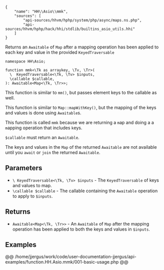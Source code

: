 ``` yamlmeta
{
    "name": "HH\\Asio\\mmk",
    "sources": [
        "api-sources/hhvm/hphp/system/php/async/maps.ns.php",
        "api-sources/hhvm/hphp/hack/hhi/stdlib/builtins_asio_utils.hhi"
    ]
}
```




Returns an ` Awaitable ` of `` Map `` after a mapping operation has been
applied to each key and value in the provided ``` KeyedTraversable ```




``` Hack
namespace HH\Asio;

function mmk<\Tk as arraykey, \Tv, \Tr>(
  \  KeyedTraversable<\Tk, \Tv> $inputs,
  \callable $callable,
): Awaitable<Map<\Tk, \Tr>>;
```




This function is similar to ` mm() `, but passes element keys to the callable
as well.




This function is similar to ` Map::mapWithKey() `, but the mapping of the keys
and values is done using `` Awaitable ``s.




This function is called ` mmk ` because we are returning a `` m ``ap and doing a
a ``` m ```apping operation that includes ```` k ````eys.




` $callable ` must return an `` Awaitable ``.




The keys and values in the ` Map ` of the returned `` Awaitable `` are not
available until you ``` await ``` or ```` join ```` the returned ````` Awaitable `````.




## Parameters




+ ` \ KeyedTraversable<\Tk, \Tv> $inputs ` - The `` KeyedTraversable `` of keys and values to map.
+ ` \callable $callable ` - The callable containing the `` Awaitable `` operation to
  apply to ``` $inputs ```.




## Returns




* ` Awaitable<Map<\Tk, \Tr>> ` - An `` Awaitable `` of ``` Map ``` after the mapping operation has been
  applied to both the keys and values in ```` $inputs ````.




## Examples




@@ /home/jjergus/work/code/user-documentation-jjergus/api-examples/function.HH.Asio.mmk/001-basic-usage.php @@
<!-- HHAPIDOC -->
